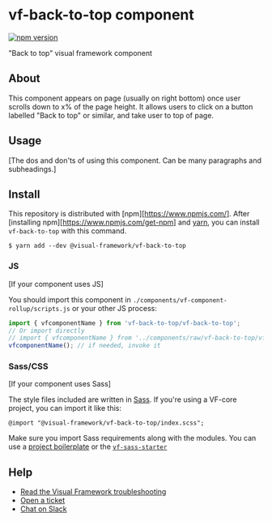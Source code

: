 # vf-back-to-top component

[![npm version](https://badge.fury.io/js/%40visual-framework%2Fvf-back-to-top.svg)](https://badge.fury.io/js/%40visual-framework%2Fvf-back-to-top)

"Back to top" visual framework component

## About

This component appears on page (usually on right bottom) once user scrolls down to x% of the page height.
It allows users to click on a button labelled "Back to top" or similar, and take user to top of page.

## Usage

[The dos and don'ts of using this component. Can be many paragraphs and subheadings.]

## Install

This repository is distributed with [npm][https://www.npmjs.com/]. After [installing npm][https://www.npmjs.com/get-npm] and [yarn](https://classic.yarnpkg.com/en/docs/install), you can install `vf-back-to-top` with this command.

```
$ yarn add --dev @visual-framework/vf-back-to-top
```

### JS

[If your component uses JS]

You should import this component in `./components/vf-component-rollup/scripts.js` or your other JS process:

```js
import { vfcomponentName } from 'vf-back-to-top/vf-back-to-top';
// Or import directly
// import { vfcomponentName } from '../components/raw/vf-back-to-top/vf-back-to-top.js';
vfcomponentName(); // if needed, invoke it
```

### Sass/CSS

[If your component uses Sass]

The style files included are written in [Sass](https://sass-lang.com/). If you're using a VF-core project, you can import it like this:

```
@import "@visual-framework/vf-back-to-top/index.scss";
```

Make sure you import Sass requirements along with the modules. You can use a [project boilerplate](https://stable.visual-framework.dev/building/) or the [`vf-sass-starter`](https://stable.visual-framework.dev/components/vf-sass-starter/)

## Help

- [Read the Visual Framework troubleshooting](https://stable.visual-framework.dev/troubleshooting/)
- [Open a ticket](https://github.com/visual-framework/vf-core/issues)
- [Chat on Slack](https://join.slack.com/t/visual-framework/shared_invite/enQtNDAxNzY0NDg4NTY0LWFhMjEwNGY3ZTk3NWYxNWVjOWQ1ZWE4YjViZmY1YjBkMDQxMTNlNjQ0N2ZiMTQ1ZTZiMGM4NjU5Y2E0MjM3ZGQ)
